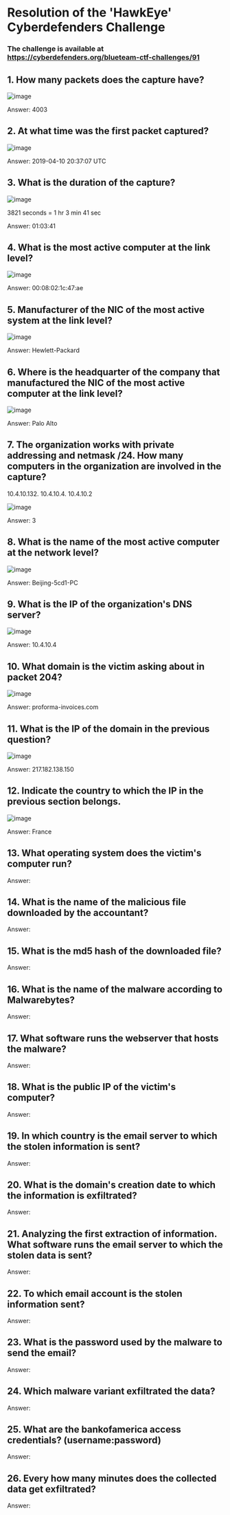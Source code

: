# Resolution of the 'HawkEye' Cyberdefenders Challenge

### The challenge is available at https://cyberdefenders.org/blueteam-ctf-challenges/91

## 1. How many packets does the capture have?

![image](https://user-images.githubusercontent.com/60743836/185632934-fe0426fa-b219-486a-98e3-89b32a0b875e.png)


Answer: 4003

## 2. At what time was the first packet captured?

![image](https://user-images.githubusercontent.com/60743836/185633504-f634f6fb-68ca-4c63-9280-5b92b67d8e3e.png)


Answer: 2019-04-10 20:37:07 UTC

## 3. What is the duration of the capture?

![image](https://user-images.githubusercontent.com/60743836/185633854-803cd573-6ecb-48d4-a6e9-bba3eaf5837c.png)
 
 3821 seconds = 1 hr 3 min 41 sec 

Answer: 01:03:41

## 4. What is the most active computer at the link level?

![image](https://user-images.githubusercontent.com/60743836/185637351-e1be4ff5-c78a-4ef6-84be-3882449a0bfc.png)


Answer: 00:08:02:1c:47:ae

## 5. Manufacturer of the NIC of the most active system at the link level?

![image](https://user-images.githubusercontent.com/60743836/185635036-31f4db03-b665-4d5d-b01f-f362a8e356da.png)


Answer: Hewlett-Packard

## 6. Where is the headquarter of the company that manufactured the NIC of the most active computer at the link level?

![image](https://user-images.githubusercontent.com/60743836/185635295-56fa7d6f-d4c8-4cc3-80b6-b38d4d5f21ee.png)


Answer: Palo Alto

## 7. The organization works with private addressing and netmask /24. How many computers in the organization are involved in the capture?

10.4.10.132. 10.4.10.4. 10.4.10.2

![image](https://user-images.githubusercontent.com/60743836/185636354-cae937f0-a253-4e02-b764-8187bcd4f917.png)

Answer: 3

## 8. What is the name of the most active computer at the network level?

![image](https://user-images.githubusercontent.com/60743836/185638524-afbb29b9-e1fd-4eb5-bf12-45a6ed435f6d.png)


Answer: Beijing-5cd1-PC

## 9. What is the IP of the organization's DNS server?

![image](https://user-images.githubusercontent.com/60743836/185639030-f398f4b7-124e-4a6f-ba90-224367c08bee.png)


Answer: 10.4.10.4

## 10. What domain is the victim asking about in packet 204?

![image](https://user-images.githubusercontent.com/60743836/185639277-96c618c1-3db4-4a71-97a2-f57598e174c2.png)


Answer: proforma-invoices.com

## 11. What is the IP of the domain in the previous question?

![image](https://user-images.githubusercontent.com/60743836/185639442-544064da-5867-40ed-807a-a8792c77e701.png)


Answer: 217.182.138.150

## 12. Indicate the country to which the IP in the previous section belongs.

![image](https://user-images.githubusercontent.com/60743836/185639901-4737e2a6-f982-443a-9a14-c0fb6a0ec5ea.png)


Answer: France

## 13. What operating system does the victim's computer run?

Answer:

## 14. What is the name of the malicious file downloaded by the accountant?

Answer:

## 15. What is the md5 hash of the downloaded file?

Answer:

## 16. What is the name of the malware according to Malwarebytes?

Answer:

## 17. What software runs the webserver that hosts the malware?

Answer:

## 18. What is the public IP of the victim's computer?

Answer:

## 19. In which country is the email server to which the stolen information is sent?

Answer:

## 20. What is the domain's creation date to which the information is exfiltrated?

Answer:

## 21. Analyzing the first extraction of information. What software runs the email server to which the stolen data is sent?

Answer:

## 22. To which email account is the stolen information sent?

Answer:

## 23. What is the password used by the malware to send the email?

Answer:

## 24. Which malware variant exfiltrated the data?

Answer:

## 25. What are the bankofamerica access credentials? (username:password)

Answer:

## 26. Every how many minutes does the collected data get exfiltrated?

Answer:
